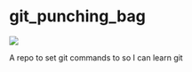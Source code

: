 # git_punching_bag

![](https://encrypted-tbn0.gstatic.com/images?q=tbn:ANd9GcR3PLbCJsIIIA89h1h9MNKn5leScH5pgRyoR4MIfRItr0btrYVXaA)

A repo to set git commands to so I can learn git
